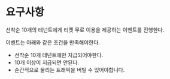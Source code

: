 # 요구사항
선착순 10개의 테넌트에게 티켓 무료 이용을 제공하는 이벤트를 진행한다.

이벤트는 아래와 같은 조건을 만족해야한다.
- 선착순 10개 테넌트에만 지급되어야한다.
- 10개 이상이 지급되면 안된다.
- 순간적으로 물리는 트래픽을 버틸 수 있어야합니다.
